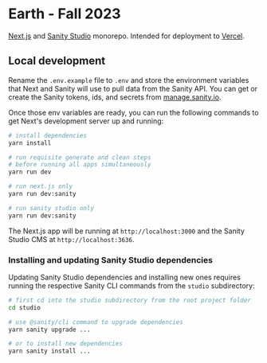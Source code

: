 # Earth - Fall 2023

[Next.js](https://nextjs.org) and [Sanity Studio](https://www.sanity.io/studio)
monorepo. Intended for deployment to [Vercel](https://vercel.com).

## Local development

Rename the `.env.example` file to `.env` and store the environment variables
that Next and Sanity will use to pull data from the Sanity API. You can get or
create the Sanity tokens, ids, and secrets from
[manage.sanity.io](https://manage.sanity.io).

Once those env variables are ready, you can run the following commands to get
Next's development server up and running:

```bash
# install dependencies
yarn install

# run requisite generate and clean steps
# before running all apps simultaneously
yarn run dev

# run next.js only
yarn run dev:sanity

# run sanity studio only
yarn run dev:sanity
```

The Next.js app will be running at `http://localhost:3000` and the Sanity Studio
CMS at `http://localhost:3636`.

### Installing and updating Sanity Studio dependencies

Updating Sanity Studio dependencies and installing new ones requires running the
respective Sanity CLI commands from the `studio` subdirectory:

```bash
# first cd into the studio subdirectory from the root project folder
cd studio

# use @sanity/cli command to upgrade dependencies
yarn sanity upgrade ...

# or to install new dependencies
yarn sanity install ...
```
